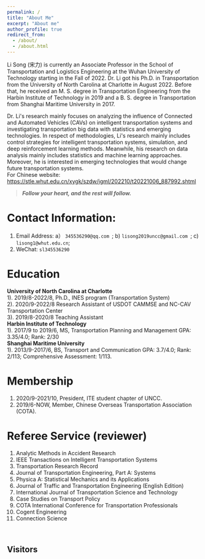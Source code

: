 ```yaml
---
permalink: /
title: "About Me"
excerpt: "About me"
author_profile: true
redirect_from: 
  - /about/
  - /about.html
---
```

Li Song (宋力) is currently an Associate Professor in the School of Transportation and Logistics Engineering at the Wuhan University of Technology starting in the Fall of 2022. Dr. Li got his Ph.D. in Transportation from the University of North Carolina at Charlotte in August 2022. Before that, he received an M. S. degree in Transportation Engineering from the Harbin Institute of Technology in 2019 and a B. S. degree in Transportation from Shanghai Maritime University in 2017. <br>

Dr. Li's research mainly focuses on analyzing the influence of Connected and Automated Vehicles (CAVs) on intelligent transportation systems and investigating transportation big data with statistics and emerging technologies. In respect of methodologies, Li's research mainly includes control strategies for intelligent transportation systems, simulation, and deep reinforcement learning methods. Meanwhile, his research on data analysis mainly includes statistics and machine learning approaches. Moreover, he is interested in emerging technologies that would change future transportation systems.<br>
For Chinese website: <https://stle.whut.edu.cn/xygk/szdw/jgml/202210/t20221006_887992.shtml>

> <i> <b> Follow your heart, and the rest will follow. </b> </i>

Contact Information:
======
1. Email Address: a） `345536290@qq.com `; b) `lisong2019uncc@gmail.com `; c) `lisong1@whut.edu.cn`; <br>
1. WeChat:  `sl345536290 `<br>

Education 
======
**University of North Carolina at Charlotte**<br>
1). 2019/8-2022/8, Ph.D., INES program (Transportation System) <br>
2). 2020/9-2022/8 Research Assistant of USDOT CAMMSE and NC-CAV Transportation Center<br>
3). 2019/8-2020/8 Teaching Assistant<br>
**Harbin Institute of Technology**<br>
1). 2017/9 to 2019/6, MS, Transportation Planning and Management
GPA: 3.35/4.0; Rank: 2/30<br>
**Shanghai Maritime University**<br>
1). 2013/9-2017/6, BS, Transport and Communication 
GPA: 3.7/4.0; Rank: 2/113; Comprehensive Assessment: 1/113.

Membership
======
1. 2020/9-2021/10, President, ITE student chapter of UNCC.
1. 2019/6-NOW, Member, Chinese Overseas Transportation Association (COTA). 

Referee Service (reviewer)
======
1. Analytic Methods in Accident Research
2. IEEE Transactions on Intelligent Transportation Systems
3. Transportation Research Record 
4. Journal of Transportation Engineering, Part A: Systems 
5. Physica A: Statistical Mechanics and its Applications
6. Journal of Traffic and Transportation Engineering (English Edition) 
7. International Journal of Transportation Science and Technology
8. Case Studies on Transport Policy 
9. COTA International Conference for Transportation Professionals 
10. Cogent Engineering 
11. Connection Science  
<br> 

Visitors
------
<!--<script type="text/javascript" src="//rf.revolvermaps.com/0/0/7.js?i=5xudi87gfgs&amp;m=0&amp;c=00fff6&amp;cr1=ff0000&amp;br=5&amp;lo=84&amp;oo=51&amp;sx=0" async="async">
 -->
<script type='text/javascript' id='clustrmaps' src='//cdn.clustrmaps.com/map_v2.js?cl=ffffff&w=500&t=tt&d=A_MFnXG1cd5Ja-UHFqbpPt-pyzARX2TcNwZIP_26HIk'></script>

